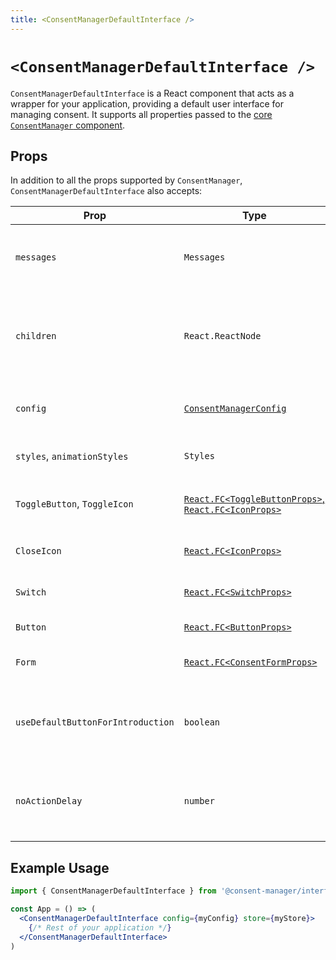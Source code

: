 ```yaml
---
title: <ConsentManagerDefaultInterface />
---
```


# `<ConsentManagerDefaultInterface />`

`ConsentManagerDefaultInterface` is a React component that acts as a wrapper for your application, providing a default user interface for managing consent. It supports all properties passed to the [core `ConsentManager` component](../core/consent-manager.md).

## Props

In addition to all the props supported by `ConsentManager`, `ConsentManagerDefaultInterface` also accepts:

| Prop                              | Type                                                                                                                                                               | Description                                                                 |
| --------------------------------- | ------------------------------------------------------------------------------------------------------------------------------------------------------------------ | --------------------------------------------------------------------------- |
| `messages`                        | `Messages`                                                                                                                                                         | Custom messages for localization and text customization.                    |
| `children`                        | `React.ReactNode`                                                                                                                                                  | The application's components to be rendered within the manager.             |
| `config`                          | [`ConsentManagerConfig`](../configuration.md)                                                                                                                      | Configuration object for Consent Manager.                                   |
| `styles`, `animationStyles`       | `Styles`                                                                                                                                                           | Custom styling for the interface.                                           |
| `ToggleButton`, `ToggleIcon`      | [`React.FC<ToggleButtonProps>`,<br/>`React.FC<IconProps>`](https://github.com/hashbite/consent-manager/blob/main/packages/interface-default/src/toggle-button.tsx) | Components for toggle buttons and icons.                                    |
| `CloseIcon`                       | [`React.FC<IconProps>`](https://github.com/hashbite/consent-manager/blob/main/packages/interface-default/src/index.tsx#L33)                                        | Component for the close icon.                                               |
| `Switch`                          | [`React.FC<SwitchProps>`](https://github.com/hashbite/consent-manager/blob/main/packages/interface-default/src/switch.tsx)                                         | Component for the switch control.                                           |
| `Button`                          | [`React.FC<ButtonProps>`](https://github.com/hashbite/consent-manager/blob/main/packages/interface-default/src/index.tsx#L37)                                      | Component for buttons.                                                      |
| `Form`                            | [`React.FC<ConsentFormProps>` ](https://github.com/hashbite/consent-manager/blob/main/packages/interface-default/src/form.tsx)                                     | Component for the consent form.                                             |
| `useDefaultButtonForIntroduction` | `boolean`                                                                                                                                                          | Determines if the default button style is used for the introduction screen. |
| `noActionDelay`                   | `number`                                                                                                                                                           | Delay before any action is taken (e.g., showing the form) in milliseconds.  |

## Example Usage

```jsx
import { ConsentManagerDefaultInterface } from '@consent-manager/interface-default'

const App = () => (
  <ConsentManagerDefaultInterface config={myConfig} store={myStore}>
    {/* Rest of your application */}
  </ConsentManagerDefaultInterface>
)
```
